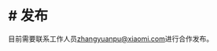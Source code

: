 <!-- 源地址: https://iot.mi.com/vela/quickapp/zh/guide/publish/ -->

# # 发布

目前需要联系工作人员[zhangyuanpu@xiaomi.com](<mailto:zhangyuanpu@xiaomi.com>)进行合作发布。
